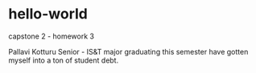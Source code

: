 # hello-world
capstone 2 - homework 3


Pallavi Kotturu
Senior - IS&T major
graduating this semester
have gotten myself into a ton of student debt. 

